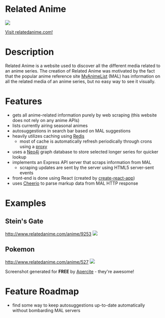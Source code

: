 # Related Anime
<img src="https://aprc.it/api/1200x630/http://relatedanime.com/">

[Visit relatedanime.com!](http://www.relatedanime.com/)

# Description
Related Anime is a website used to discover all the different media related to an anime series.
The creation of Related Anime was motivated by the fact that the popular anime reference site [MyAnimeList](https://myanimelist.net/) (MAL) has information on all the related media of an anime series, but no easy way to see it visually.

# Features
- gets all anime-related information purely by web scraping (this website does not rely on any anime APIs)
- lists currently airing seasonal animes
- autosuggestions in search bar based on MAL suggestions
- heavily utilizes caching using [Redis](https://redis.io/)
  - most of cache is automatically refresh periodically through crons using a [proxy](https://github.com/Fondson/relatedanime-proxy)
- uses a [Neo4j](https://neo4j.com/) graph database to store selected longer series for quicker lookup
- implements an Express API server that scraps information from MAL
  - scraping updates are sent by the server using HTML5 server-sent events
- front-end is done using React (created by [create-react-app](https://github.com/facebookincubator/create-react-app))
- uses [Cheerio](https://github.com/cheeriojs/cheerio) to parse markup data from MAL HTTP response

# Examples
## Stein's Gate
http://www.relatedanime.com/anime/9253
<img src="https://aprc.it/api/1200x630/http://www.relatedanime.com/anime/9253"> 
## Pokemon
http://www.relatedanime.com/anime/527
<img src="https://aprc.it/api/1200x630/http://www.relatedanime.com/anime/527"> 

Screenshot generated for **FREE** by [Apercite](https://apercite.fr/en/) - they're awesome!

# Feature Roadmap
- find some way to keep autosuggestions up-to-date automatically without bombarding MAL servers

